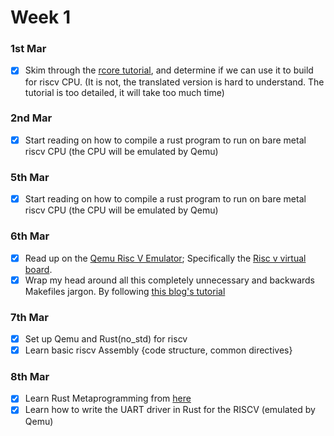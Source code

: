 # Week 1

### 1st Mar
- [x] Skim through the [rcore tutorial](http://rcore-os.cn/rCore-Tutorial-Book-v3/index.html), and determine if we can use it to build for riscv CPU.  (It is not, the translated version is hard to understand. The tutorial is too detailed, it will take too much time)

### 2nd Mar
- [x] Start reading on how to compile a rust program to run on bare metal riscv CPU (the CPU will be emulated by Qemu)

### 5th Mar
- [x] Start reading on how to compile a rust program to run on bare metal riscv CPU (the CPU will be emulated by Qemu)

### 6th Mar
- [x] Read up on the [Qemu Risc V Emulator](https://www.qemu.org/docs/master/system/target-riscv.html); Specifically the [Risc v virtual board](https://www.qemu.org/docs/master/system/riscv/virt.html).
- [x] Wrap my head around all this completely unnecessary and backwards Makefiles jargon. By following [this blog's tutorial](https://makefiletutorial.com/)

### 7th Mar
- [x] Set up Qemu and Rust(no_std) for riscv
- [x] Learn basic riscv Assembly {code structure, common directives} 

### 8th Mar
- [x] Learn Rust Metaprogramming from [here](https://doc.rust-lang.org/book/ch19-06-macros.html)
- [x] Learn how to write the UART driver in Rust for the RISCV (emulated by Qemu)  